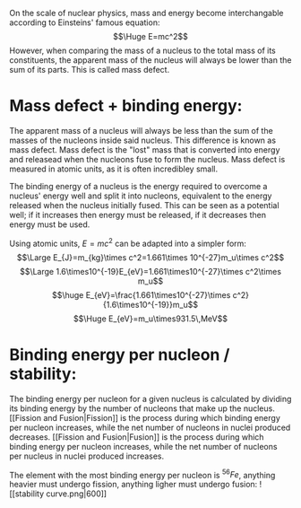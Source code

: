 
On the scale of nuclear physics, mass and energy become interchangable according to Einsteins' famous equation:
$$\Huge E=mc^2$$
However, when comparing the mass of a nucleus to the total mass of its constituents, the apparent mass of the nucleus will always be lower than the sum of its parts. This is called mass defect.

# Mass defect + binding energy:

The apparent mass of a nucleus will always be less than the sum of the masses of the nucleons inside said nucleus. This difference is known as mass defect. Mass defect is the "lost" mass that is converted into energy and releasead when the nucleons fuse to form the nucleus. Mass defect is measured in atomic units, as it is often incredibley small.

The binding energy of a nucleus is the energy required to overcome a nucleus' energy well and split it into nucleons, equivalent to the energy released when the nucleus initially fused. This can be seen as a potential well; if it increases then energy must be released, if it decreases then energy must be used.

Using atomic units, $E=mc^2$ can be adapted into a simpler form:
$$\Large E_{J}=m_{kg}\times c^2=1.661\times 10^{-27}m_u\times c^2$$
$$\Large 1.6\times10^{-19}E_{eV}=1.661\times10^{-27}\times c^2\times m_u$$
$$\huge E_{eV}=\frac{1.661\times10^{-27}\times c^2}{1.6\times10^{-19}}m_u$$
$$\Huge E_{eV}=m_u\times931.5\,MeV$$

# Binding energy per nucleon / stability:

The binding energy per nucleon for a given nucleus is calculated by dividing its binding energy by the number of nucleons that make up the nucleus. [[Fission and Fusion|Fission]] is the process during which binding energy per nucleon increases, while the net number of nucleons in nuclei produced decreases. [[Fission and Fusion|Fusion]] is the process during which binding energy per nucleon increases, while the net number of nucleons per nucleus in nuclei produced increases.

The element with the most binding energy per nucleon is $^{56}Fe$, anything heavier must undergo fission, anything ligher must undergo fusion:
![[stability curve.png|600]]